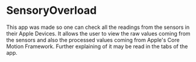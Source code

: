 # SensoryOverload

This app was made so one can check all the readings from the sensors in their Apple Devices. It allows the user to view the raw values coming from the sensors and also the processed values coming from Apple's Core Motion Framework. Further explaining of it may be read in the tabs of the app.
